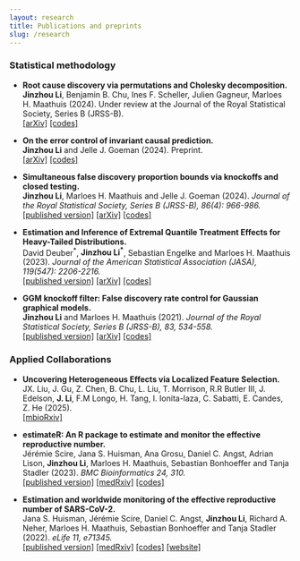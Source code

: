 ```yaml
---
layout: research
title: Publications and preprints
slug: /research
---
```


### Statistical methodology
<!---
- **Which FDR control procedure should we choose?**
  <br>**Jinzhou Li<sup>\*</sup>**, Yuansi Chen<sup>\*</sup>, Emmanuel Candès (2024+).
  Working paper.
 --->

- **Root cause discovery via permutations and Cholesky decomposition.**
  <br>**Jinzhou Li**, Benjamin B. Chu, Ines F. Scheller, Julien Gagneur, Marloes H. Maathuis (2024).
  Under review at the Journal of the Royal Statistical Society, Series B (JRSS-B).
  <br>[\[arXiv\]](https://arxiv.org/abs/2410.12151)
  [\[codes\]](https://github.com/Jinzhou-Li/RootCauseDiscovery)

- **On the error control of invariant causal prediction.**
  <br>**Jinzhou Li** and Jelle J. Goeman (2024).
  Preprint.
  <br>[\[arXiv\]](https://arxiv.org/abs/2401.03834)
  [\[codes\]](https://github.com/Jinzhou-Li/ICPsimultaneousBounds)

- **Simultaneous false discovery proportion bounds via knockoffs and closed testing.**
  <br>**Jinzhou Li**, Marloes H. Maathuis and Jelle J. Goeman (2024).
  *Journal of the Royal Statistical Society, Series B (JRSS-B), 86(4): 966-986.*
  <br>[\[published version\]](https://academic.oup.com/jrsssb/article-abstract/86/4/966/7618756?redirectedFrom=fulltext)
  [\[arXiv\]](https://arxiv.org/abs/2212.12822)
  [\[codes\]](https://github.com/Jinzhou-Li/KnockoffSimulFDP)

- **Estimation and Inference of Extremal Quantile Treatment Effects for Heavy-Tailed Distributions.**
  <br>David Deuber<sup>\*</sup>, **Jinzhou Li<sup>\*</sup>**, Sebastian Engelke and Marloes H. Maathuis (2023).
  *Journal of the American Statistical Association (JASA), 119(547): 2206-2216.*
  <br>[\[published version\]](https://www.tandfonline.com/doi/full/10.1080/01621459.2023.2252141)
  [\[arXiv\]](https://arxiv.org/abs/2110.06627)
  [\[codes\]](https://github.com/ddeuber/extremal-qte-heavy-tailed)

- **GGM knockoff filter: False discovery rate control for Gaussian graphical models.**
  <br>**Jinzhou Li** and Marloes H. Maathuis (2021).
  *Journal of the Royal Statistical Society, Series B (JRSS-B), 83, 534-558.*
  <br>[\[published version\]](https://rss.onlinelibrary.wiley.com/doi/10.1111/rssb.12430)
  [\[arXiv\]](https://arxiv.org/abs/1908.11611)
  [\[codes\]](https://github.com/Jinzhou-Li/GGMKnockoffFilter-R)

### Applied Collaborations

- **Uncovering Heterogeneous Effects via Localized Feature Selection.**
  <br>JX. Liu, J. Gu, Z. Chen, B. Chu, L. Liu, T. Morrison, R.R Butler III, J. Edelson, **J. Li**, F.M Longo, H. Tang, I. Ionita-laza, C. Sabatti, E. Candes, Z. He (2025).
    <br>[\[mbioRxiv\]](https://www.biorxiv.org/content/10.1101/2025.06.03.657761v1)

- **estimateR: An R package to estimate and monitor the effective reproductive number.**
  <br>Jérémie Scire, Jana S. Huisman, Ana Grosu, Daniel C. Angst, Adrian Lison, **Jinzhou Li**, Marloes H. Maathuis, Sebastian Bonhoeffer and Tanja Stadler (2023).
  *BMC Bioinformatics 24, 310.*
  <br>[\[published version\]](https://bmcbioinformatics.biomedcentral.com/articles/10.1186/s12859-023-05428-4)
  [\[medRxiv\]](https://www.medrxiv.org/content/10.1101/2022.06.30.22277095v1)
  [\[codes\]](https://github.com/covid-19-Re/estimateR)

- **Estimation and worldwide monitoring of the effective reproductive number of SARS-CoV-2.**
  <br>Jana S. Huisman, Jérémie Scire, Daniel C. Angst, **Jinzhou Li**, Richard A. Neher, Marloes H. Maathuis, Sebastian Bonhoeffer and Tanja Stadler (2022).
  *eLife 11, e71345.*
  <br>[\[published version\]](https://elifesciences.org/articles/71345)
  [\[medRxiv\]](https://www.medrxiv.org/content/10.1101/2020.11.26.20239368v4)
  [\[codes\]](https://github.com/covid-19-Re/paper-code)
  [\[website\]](https://ibz-shiny.ethz.ch/covid-19-re-international/)
